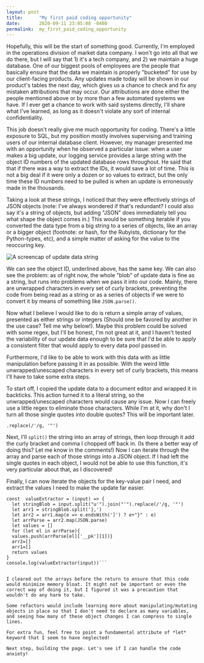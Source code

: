 ```yaml
---
layout: post
title:      "My first paid coding opportunity"
date:       2020-09-11 23:05:08 -0400
permalink:  my_first_paid_coding_opportunity
---
```


Hopefully, this will be the start of something good.
Currently, I'm employed in the operations division of market data company. I won't go into all that we do there, but I will say that 1) it's a tech company, and 2) we maintain a huge database. One of our biggest pools of employees are the people that basically ensure that the data we maintain is properly "bucketed" for use by our client-facing products. Any updates made today will be shown in our product's tables the next day, which gives us a chance to check and fix any mistaken attributions that may occur. Our attributions are done either the people mentioned above or by more than a few automated systems we have. If I ever get a chance to work with said systems directly, I'll share what I've learned, as long as it doesn't violate any sort of internal confidentiality.

This job doesn't really give me much opportunity for coding. There's a little exposure to SQL, but my position mostly involves supervising and training users of our internal database client. However, my manager presented me with an opportunity when he observed a particular issue: when a user makes a big update, our logging service provides a large string with the object ID numbers of the updated database rows throughout. He said that that if there was a way to extract the IDs, it would save a lot of time. This is not a big deal if it were only a dozen or so values to extract, but the only time these ID numbers need to be pulled is when an update is erroneously made in the thousands.

Taking a look at these strings, I noticed that they were effectively strings of JSON objects (note: I've always wondered if that's redundant? I could also say it's a string of objects, but adding "JSON" does immediately tell you what shape the object comes in.) This would be something iterable if you converted the data type from a big string to a series of objects, like an array or a bigger object (footnote: or hash, for the Rubyists, dictionary for the Python-types, etc), and a simple matter of asking for the value to the reoccuring key.

![A screencap of update data string](https://i.imgur.com/CRWlBlY.png)

We can see the object ID, underlined above, has the same key. We can also see the problem: as of right now, the whole "blob" of update data is fine as a string, but runs into problems when we pass it into our code. Mainly, there are unwrapped characters in every set of curly brackets, preventing the code from being read as a string or as a series of objects if we were to convert it by means of something like `JSON.parse()`. 

Now what I believe I would like to do is return a simple array of values, presented as either strings or integers (Should one be favored by another in the use case? Tell me why below!). Maybe this problem could be solved with some regex, but I'll be honest, I'm not great at it, and I haven't tested the variability of our update data enough to be sure that I'd be able to apply a consistent filter that would apply to every data pool passed in.

Furthermore, I'd like to be able to work with this data with as little manipulation before passing it in as possible. With the weird little unwrapped/unescaped characters in every set of curly brackets, this means I'll have to take some extra steps.

To start off, I copied the update data to a document editor and wrapped it in backticks. This action turned it to a literal string, so the unwrapped/unescaped characters would cause any issue. Now I can freely use a little regex to eliminate those characters. While I'm at it, why don't I turn all those single quotes into double quotes? This will be important later.


`.replace(/'/g, '"')
`


Next, I'll `split()` the string into an array of strings, then loop through it add the curly bracket and comma I chopped off back in. (Is there a better way of doing this? Let me know in the comments!) Now I can iterate through the array and parse each of those strings into a JSON object. If I had left the single quotes in each object, I would not be able to use this function, it's very particular about that, as I discovered!

Finally, I can now iterate the objects for the key-value pair I need, and extract the values I need to make the update far easier. 


```
const  valueExtractor = (input) => {
  let stringBlob = input.split("u'").join("'").replace(/'/g, '"')
  let arr1 = stringBlob.split('},')
  let arr2 = arr1.map(e => e.endsWith(']') ? e+"}" : e)
  let arrParse = arr2.map(JSON.parse)
  let values = []
  for (let el in arrParse){
  values.push(arrParse[el]['__pk'][1])}
  arr2=[]
  arr1=[]
  return values
}
console.log(valueExtractor(input))```


I cleared out the arrays before the return to ensure that this code would minimize memory bloat. It might not be important or even the correct way of doing it, but I figured it was a precaution that wouldn't do any harm to take. 

Some refactors would include learning more about manipulating/mutating objects in place so that I don't need to declare as many variables, and seeing how many of these object changes I can compress to single lines. 

For extra fun, feel free to point a fundamental attribute of *let* keyword that I seem to have neglected!

Next step, building the page. Let's see if I can handle the code anxiety!
